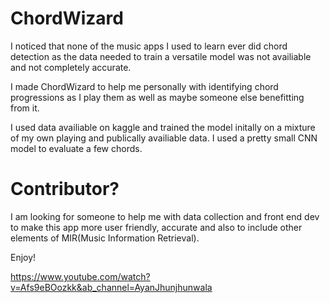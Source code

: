 # ChordWizard
I noticed that none of the music apps I used to learn ever did chord detection as the data needed to train a versatile model was not availiable and not completely accurate.

I made ChordWizard to help me personally with identifying chord progressions as I play them as well as maybe someone else benefitting from it.

I used data availiable on kaggle and trained the model initally on a mixture of my own playing and publically availiable data. I used a pretty small CNN model to evaluate a few chords.

# Contributor?

I am looking for someone to help me with data collection and front end dev to make this app more user friendly, accurate and also to include other elements of MIR(Music Information Retrieval).

Enjoy!

https://www.youtube.com/watch?v=Afs9eBOozkk&ab_channel=AyanJhunjhunwala
